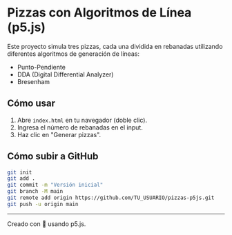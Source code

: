 # Pizzas con Algoritmos de Línea (p5.js)

Este proyecto simula tres pizzas, cada una dividida en rebanadas utilizando diferentes algoritmos de generación de líneas:

- Punto-Pendiente
- DDA (Digital Differential Analyzer)
- Bresenham

## Cómo usar

1. Abre `index.html` en tu navegador (doble clic).
2. Ingresa el número de rebanadas en el input.
3. Haz clic en "Generar pizzas".

## Cómo subir a GitHub

```bash
git init
git add .
git commit -m "Versión inicial"
git branch -M main
git remote add origin https://github.com/TU_USUARIO/pizzas-p5js.git
git push -u origin main
```

---

Creado con 💛 usando p5.js.
